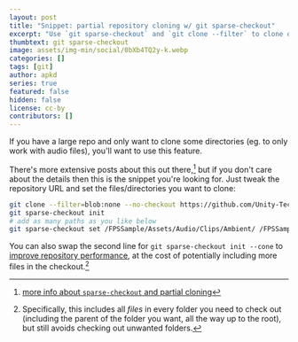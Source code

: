 ```yaml
---
layout: post
title: "Snippet: partial repository cloning w/ git sparse-checkout"
excerpt: "Use `git sparse-checkout` and `git clone --filter` to clone only part of a large repository"
thumbtext: git sparse-checkout
image: assets/img-min/social/0bXb4TQ2y-k.webp
categories: []
tags: [git]
author: apkd
series: true
featured: false
hidden: false
license: cc-by
contributors: []
---
```


If you have a large repo and only want to clone some directories (eg. to only work with audio files), you'll want to use this feature.

There's more extensive posts about this out there,[^0] but if you don't care about the details then this is the snippet you're looking for. Just tweak the repository URL and set the files/directories you want to clone:

```sh
git clone --filter=blob:none --no-checkout https://github.com/Unity-Technologies/FPSSample.git .
git sparse-checkout init
# add as many paths as you like below
git sparse-checkout set /FPSSample/Assets/Audio/Clips/Ambient/ /FPSSample/Assets/Audio/Clips/HUD/
```

You can also swap the second line for `git sparse-checkout init --cone` to [improve repository performance](https://git-scm.com/docs/git-sparse-checkout#_cone_pattern_set), at the cost of potentially including more files in the checkout.[^1]

[^0]: [more info about `sparse-checkout` and partial cloning](https://github.blog/2020-01-17-bring-your-monorepo-down-to-size-with-sparse-checkout/)
[^1]: Specifically, this includes all *files* in every folder you need to check out (including the parent of the folder you want, all the way up to the root), but still avoids checking out unwanted folders.
